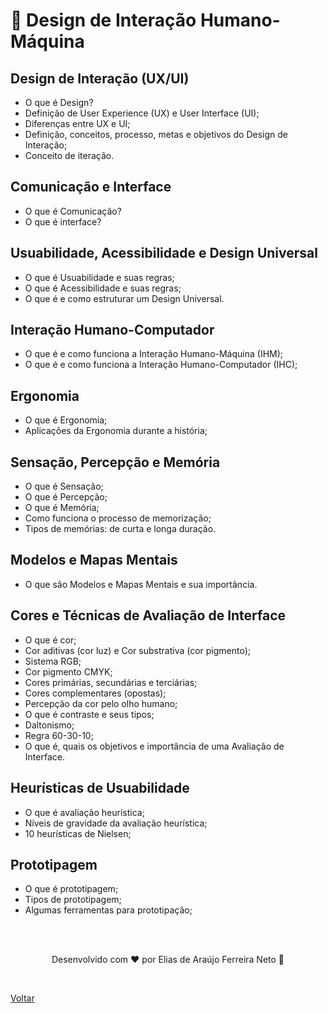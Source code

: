 # 🎨 Design de Interação Humano-Máquina

## Design de Interação (UX/UI)

- O que é Design?
- Definição de User Experience (UX) e User Interface (UI);
- Diferenças entre UX e UI;
- Definição, conceitos, processo, metas e objetivos do Design de Interação;
- Conceito de iteração.

## Comunicação e Interface

- O que é Comunicação?
- O que é interface?

## Usuabilidade, Acessibilidade e Design Universal

- O que é Usuabilidade e suas regras;
- O que é Acessibilidade e suas regras;
- O que é e como estruturar um Design Universal.

## Interação Humano-Computador

- O que é e como funciona a Interação Humano-Máquina (IHM);
- O que é e como funciona a Interação Humano-Computador (IHC);

## Ergonomia

- O que é Ergonomia;
- Aplicações da Ergonomia durante a história;

## Sensação, Percepção e Memória

- O que é Sensação;
- O que é Percepção;
- O que é Memória;
- Como funciona o processo de memorização;
- Tipos de memórias: de curta e longa duração.

## Modelos e Mapas Mentais

- O que são Modelos e Mapas Mentais e sua importância.

## Cores e Técnicas de Avaliação de Interface

- O que é cor;
- Cor aditivas (cor luz) e Cor substrativa (cor pigmento);
- Sistema RGB;
- Cor pigmento CMYK;
- Cores primárias, secundárias e terciárias;
- Cores complementares (opostas);
- Percepção da cor pelo olho humano;
- O que é contraste e seus tipos;
- Daltonismo;
- Regra 60-30-10;
- O que é, quais os objetivos e importância de uma Avaliação de Interface.

## Heurísticas de Usuabilidade

- O que é avaliação heurística;
- Níveis de gravidade da avaliação heurística;
- 10 heurísticas de Nielsen;

## Prototipagem

- O que é prototipagem;
- Tipos de prototipagem;
- Algumas ferramentas para prototipação;

<br>
<br>

<p align="center"> Desenvolvido com ❤ por Elias de Araújo Ferreira Neto 👋 <p>

<br>

<a href="../">Voltar</a>
